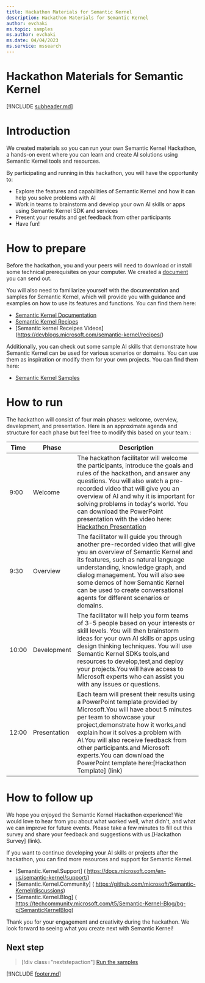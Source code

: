 ```yaml
---
title: Hackathon Materials for Semantic Kernel
description: Hackathon Materials for Semantic Kernel
author: evchaki
ms.topic: samples
ms.author: evchaki
ms.date: 04/04/2023
ms.service: mssearch
---
```

# Hackathon Materials for Semantic Kernel

[!INCLUDE [subheader.md](../includes/pat_medium.md)]


# Introduction
We created materials so you can run your own Semantic Kernel Hackathon, a hands-on event where you can learn and create AI solutions using Semantic Kernel tools and resources. 

By participating and running in this hackathon, you will have the opportunity to:

- Explore the features and capabilities of Semantic Kernel and how it can help you solve problems with AI
- Work in teams to brainstorm and develop your own AI skills or apps using Semantic Kernel SDK and services
- Present your results and get feedback from other participants 
- Have fun!


# How to prepare
Before the hackathon, you and your peers will need to download or install some technical prerequisites on your computer. We created a [document]() you can send out.

You will also need to familiarize yourself with the documentation and samples for Semantic Kernel, which will provide you with guidance and examples on how to use its features and functions. You can find them here:

- [Semantic Kernel Documentation](/semantic-kernel/)
- [Semantic Kernel Recipes](/semantic-kernel/howto/recipes)
- [Semantic kernel Receipes Videos] (https://devblogs.microsoft.com/semantic-kernel/recipes/)

Additionally, you can check out some sample AI skills that demonstrate how Semantic Kernel can be used for various scenarios or domains. You can use them as inspiration or modify them for your own projects. You can find them here:

- [Semantic Kernel Samples](/semantic-kernel/samples/)


# How to run
The hackathon will consist of four main phases: welcome, overview, development, and presentation. Here is an approximate agenda and structure for each phase but feel free to modify this based on your team.:

| Time  | Phase       | Description                                                                                                                                                                                                                                                                                                                                                                              |
| ----- | ----------- | ---------------------------------------------------------------------------------------------------------------------------------------------------------------------------------------------------------------------------------------------------------------------------------------------------------------------------------------------------------------------------------------- |
| 9:00  | Welcome     | The hackathon facilitator will welcome the participants, introduce the goals and rules of the hackathon, and answer any questions. You will also watch a pre-recorded video that will give you an overview of AI and why it is important for solving problems in today's world. You can download the PowerPoint presentation with the video here: [Hackathon Presentation](link) |
| 9:30  | Overview    | The facilitator will guide you through another pre-recorded video that will give you an overview of Semantic Kernel and its features, such as natural language understanding, knowledge graph, and dialog management. You will also see some demos of how Semantic Kernel can be used to create conversational agents for different scenarios or domains.                              |
| 10:00 | Development | The facilitator will help you form teams of 3-5 people based on your interests or skill levels. You will then brainstorm ideas for your own AI skills or apps using design thinking techniques. You will use Semantic Kernel SDKs tools,and resources to develop,test,and deploy your projects.You will have access to Microsoft experts who can assist you with any issues or questions. |
| 12:00 | Presentation   | Each team will present their results using a PowerPoint template provided by Microsoft.You will have about 5 minutes per team to showcase your project,demonstrate how it works,and explain how it solves a problem with AI.You will also receive feedback from other participants.and Microsoft experts.You can download the PowerPoint template here:[Hackathon Template] (link) |

# How to follow up
We hope you enjoyed the Semantic Kernel Hackathon experience! We would love to hear from you about what worked well, what didn't, and what we can improve for future events. Please take a few minutes to fill out this survey and share your feedback and suggestions with us.[Hackathon Survey] (link).

If you want to continue developing your AI skills or projects after the hackathon, you can find more resources and support for Semantic Kernel.

- [Semantic.Kernel.Support] ( https://docs.microsoft.com/en-us/semantic-kernel/support/) 
- [Semantic.Kernel.Community] ( https://github.com/microsoft/Semantic-Kernel/discussions)
- [Semantic.Kernel.Blog] ( https://techcommunity.microsoft.com/t5/Semantic-Kernel-Blog/bg-p/SemanticKernelBlog)

Thank you for your engagement and creativity during the hackathon. We look forward to seeing what you create next with Semantic Kernel!


## Next step

> [!div class="nextstepaction"]
> [Run the samples](/semantic-kernel/support/samples)

[!INCLUDE [footer.md](../includes/footer.md)]
